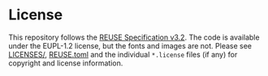 # License

This repository follows the
[REUSE Specification v3.2](https://reuse.software/spec-3.2/). The code is
available under the EUPL-1.2 license, but the fonts and images are not. Please
see [LICENSES/](./LICENSES), [REUSE.toml](./REUSE.toml) and the individual
`*.license` files (if any) for copyright and license information.
